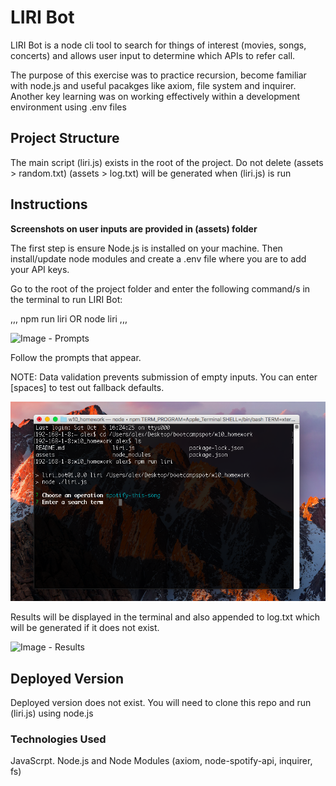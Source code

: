 # LIRI Bot

LIRI Bot is a node cli tool to search for things of interest (movies, songs, concerts) and allows user input to determine which APIs to refer call.

The purpose of this exercise was to practice recursion, become familiar with node.js and useful pacakges like axiom, file system and inquirer. Another key learning was on working effectively within a development environment using .env files



## Project Structure

The main script (liri.js) exists in the root of the project.
Do not delete (assets > random.txt)
(assets > log.txt) will be generated when (liri.js) is run



## Instructions

**Screenshots on user inputs are provided in (assets) folder**

The first step is ensure Node.js is installed on your machine. Then install/update node modules and create a .env file where you are to add your API keys.

Go to the root of the project folder and enter the following command/s in the terminal to run LIRI Bot:

,,,
npm run liri OR node liri
,,,

![Image - Prompts](./assets/screenshots/step1_choose.png)

Follow the prompts that appear.

NOTE: Data validation prevents submission of empty inputs. You can enter [spaces] to test out fallback defaults.

![Image - Testing defaults](./assets/screenshots/step3_input_alt.png)

Results will be displayed in the terminal and also appended to log.txt which will be generated if it does not exist.

![Image - Results](./assets/screenshots/step4_results.png)


## Deployed Version

Deployed version does not exist. You will need to clone this repo and run (liri.js) using node.js



### Technologies Used

JavaScrpt. Node.js and Node Modules (axiom, node-spotify-api, inquirer, fs)

